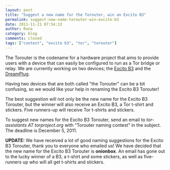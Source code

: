 ```yaml
---
layout: post
title: "Suggest a new name for the Torouter, win an Excito B3"
permalink: suggest-new-name-torouter-win-excito-b3
date: 2011-11-21 07:54:13
author: Runa
category: blog
comments: closed
tags: ["contest", "excito b3", "tor", "torouter"]
---
```


The Torouter is the codename for a hardware project that aims to provide users with a device that can easily be configured to run as a Tor bridge or relay. We are currently working on two devices; the [Excito B3](https://www.excito.com/node/9) and the [DreamPlug](https://www.globalscaletechnologies.com/c-5-dreamplugs.aspx).

Having two devices that are both called "the Torouter" can be a bit confusing, so we would like your help in renaming the Excito B3 Torouter!

The best suggestion will not only be the new name for the Excito B3 Torouter, but the winner will also receive an Excito B3, a Tor t-shirt and stickers. Five runners-up will receive Tor t-shirts and stickers.

To suggest new names for the Excito B3 Torouter, send an email to *tor-assistants AT torproject.org* with "Torouter naming contest" in the subject. The deadline is December 5, 2011.

**UPDATE:** We have received a lot of good naming suggestions for the Excito B3 Torouter, thank you to everyone who emailed us! We have decided that the new name for the Excito B3 Torouter is **onionbox**. An email has gone out to the lucky winner of a B3, a t-shirt and some stickers, as well as five-runners up who will all get t-shirts and stickers.
